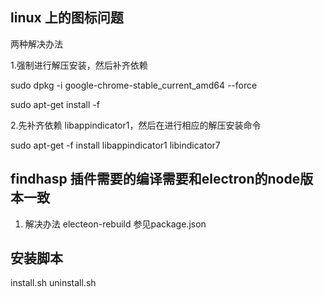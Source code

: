 ## linux 上的图标问题

两种解决办法

1.强制进行解压安装，然后补齐依赖

sudo dpkg -i google-chrome-stable_current_amd64 --force

sudo apt-get install -f

2.先补齐依赖 libappindicator1，然后在进行相应的解压安装命令

sudo apt-get -f install libappindicator1 libindicator7

## findhasp 插件需要的编译需要和electron的node版本一致
1. 解决办法 electeon-rebuild 参见package.json

## 安装脚本
install.sh
uninstall.sh

